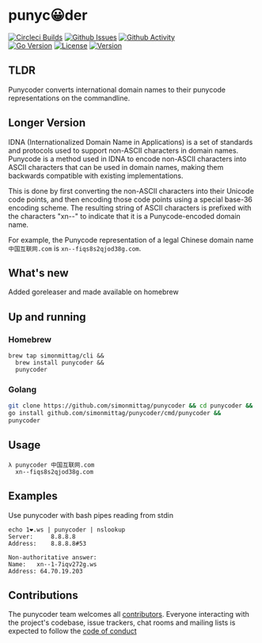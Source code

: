 # punyc😀der 
[![Circleci Builds](https://circleci.com/gh/simonmittag/punycoder.svg?style=shield)](https://circleci.com/gh/simonmittag/punycoder)
[![Github Issues](https://img.shields.io/github/issues/simonmittag/punycoder)](https://github.com/simonmittag/punycoder/issues)
[![Github Activity](https://img.shields.io/github/commit-activity/m/simonmittag/punycoder)](https://img.shields.io/github/commit-activity/m/simonmittag/punycoder)  
[![Go Version](https://img.shields.io/github/go-mod/go-version/simonmittag/punycoder)](https://img.shields.io/github/go-mod/go-version/simonmittag/punycoder)
[![License](https://img.shields.io/badge/License-Apache%202.0-blue.svg)](https://opensource.org/licenses/Apache-2.0)
[![Version](https://img.shields.io/badge/version-0.0.11-orange)](https://github.com/simonmittag/punycoder)

## TLDR
Punycoder converts international domain names to their punycode representations on the commandline.

## Longer Version
IDNA (Internationalized Domain Name in Applications) is a set of standards and protocols used to support non-ASCII 
characters in domain names. Punycode is a method used in IDNA to encode non-ASCII characters into ASCII characters that 
can be used in domain names, making them backwards compatible with existing implementations. 

This is done by first converting the non-ASCII characters into their Unicode code points, and then encoding those code points using 
a special base-36 encoding scheme. The resulting string of ASCII characters is prefixed with the characters "xn--" to 
indicate that it is a Punycode-encoded domain name. 

For example, the Punycode representation of a legal Chinese domain 
name `中国互联网.com`  is `xn--fiqs8s2qjod38g.com`.

## What's new
Added goreleaser and made available on homebrew

## Up and running
### Homebrew
```
brew tap simonmittag/cli &&
  brew install punycoder &&
  punycoder 
```

### Golang
```bash
git clone https://github.com/simonmittag/punycoder && cd punycoder && 
go install github.com/simonmittag/punycoder/cmd/punycoder && 
punycoder 
```

## Usage
```
λ punycoder 中国互联网.com
  xn--fiqs8s2qjod38g.com
```

## Examples

Use punycoder with bash pipes reading from stdin
```
echo 1❤️.ws | punycoder | nslookup
Server:		8.8.8.8
Address:	8.8.8.8#53

Non-authoritative answer:
Name:	xn--1-7iqv272g.ws
Address: 64.70.19.203
```

## Contributions
The punycoder team welcomes all [contributors](https://github.com/simonmittag/punycoder/blob/master/CONTRIBUTING.md). Everyone interacting with the project's codebase, issue trackers, chat rooms and mailing lists
is expected to follow the [code of conduct](https://github.com/simonmittag/punycoder/blob/master/CODE_OF_CONDUCT.md)
